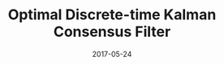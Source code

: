 ---
title: "Optimal Discrete-time Kalman Consensus Filter"
collection: publications
permalink: /publication/OKCF
date: 2017-05-24
venue: 'American Control Conference 2017, Seattle, WA'
paperurl: 'https://ieeexplore.ieee.org/abstract/document/7963859'
citation: 'Deshmukh, Raj, Cheolhyeon Kwon, and Inseok Hwang. "Optimal Discrete-time Kalman Consensus Filter." <i>2017 American Control Conference (ACC)</i>. IEEE, 2017.'
---